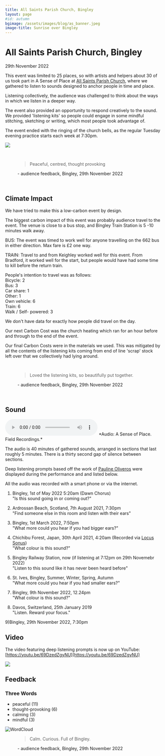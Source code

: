 ```yaml
---
title: All Saints Parish Church, Bingley
layout: page
#id: autumn
bgimage: /assets/images/blog/as_banner.jpeg
image-title: Sunrise over Bingley
---
```

# All Saints Parish Church, Bingley


<div class="row past-event" >
<div class="col-lg-6 col-md-6 col-sm-12" markdown="1"> 
29th November 2022

This event was limited to 25 places, so with artists and helpers about 30 of us took part in A Sense of Place at [All Saints Parish Church](https://www.allsaintsbingley.org.uk/), where we gathered to listen to sounds designed to anchor people in time and place. 

Listening collectively, the audience was challenged to think about the ways in which we listen in a deeper way.

The event also provided an opportunity to respond creatively to the sound. We provided 'listening kits' so people could engage in some mindful stitching, sketching or writing, which most people took advantage of.

The event ended with the ringing of the church bells, as the regular Tuesday evening practice starts each week at 7:30pm. 
</div>
<div class="col-lg-6 col-md-6 col-sm-12">
<p><img src="{{ site_url}}/assets/images/blog/ASOP_bingley.jpg"/></p>
</div>
</div>



<br/>
<figure>
    <blockquote >
        <p><i class="fa-solid fa-quote-left fa-pull-left" aria-hidden="true"></i>Peaceful, centred, thought provoking<i class="fa-solid fa-quote-right fa-pull-right" aria-hidden="true"></i></p>
    </blockquote>
    <figcaption> - audience feedback, Bingley, 29th November 2022</figcaption>
</figure>
<br/> 

## Climate Impact

We have tried to make this a low-carbon event by design.

The biggest carbon impact of this event was probably audience travel to the event. The venue is close to a bus stop, and Bingley Train Station is 5 -10 minutes walk away.

BUS: The event was timed to work well for anyone travelling on the 662 bus in either direction. Max fare is £2 one way.

TRAIN: Travel to and from Keighley worked well for this event. From Bradford, it worked well for the start, but people would have had some time to kill before the return train.

People's intention to travel was as follows:<br/>
Bicycle: 2<br/>
Bus: 3<br/>
Car share: 1<br/>
Other: 1<br/>
Own vehicle: 6<br/>
Train: 6<br/>
Walk / Self- powered: 3<br/>

We don't have data for exactly how people did travel on the day.

Our next Carbon Cost was the church heating which ran for an hour before and through to the end of the event.

Our final Carbon Costs were in the materials we used. This was mitigated by all the contents of the listening kits coming from end of line 'scrap' stock left over that we collectively had lying around.

<br/>
<figure>
    <blockquote >
        <p><i class="fa-solid fa-quote-left fa-pull-left" aria-hidden="true"></i>Loved the listening kits, so beautifully put together.<i class="fa-solid fa-quote-right fa-pull-right" aria-hidden="true"></i></p>
    </blockquote>
    <figcaption> - audience feedback, Bingley, 29th November 2022</figcaption>
</figure>
<br/>

<!--### Map of where people came from

Notes: One marker from near Chorley is not shown. Map is a mixture of postcodes taken on the day and in pre-registration

<img src="{{ site.baseurl}}/assets/images" alt="map of attendees" />-->

## Sound

<audio controls>
    <source src="https://media.githubusercontent.com/media/caprenter/asenseofplace/main/assets/audio/AllSaints_ASenseOfPlace_2022-11-29_final.ogg" type="audio/ogg">
    <source src="https://media.githubusercontent.com/media/caprenter/asenseofplace/main/assets/audio/AllSaints_ASenseOfPlace_2022-11-29_final.mp3" type="audio/mpeg">
Your browser does not support the audio element.
</audio>
*Audio: A Sense of Place. Field Recordings.*

The audio is 40 minutes of gathered sounds, arranged in sections that last roughly 5 minutes. There is a thirty second gap of silence between sections.

Deep listening prompts based off the work of [Pauline Oliveros]( https://en.wikipedia.org/wiki/Pauline_Oliveros) were displayed during the performance and and listed below.

All the audio was recorded with a smart phone or via the internet.

1) Bingley, 1st of May 2022 5:20am (Dawn Chorus)<br/>
"Is this sound going in or coming out?"

2) Ardrossan Beach, Scotland, 7th August 2021, 7:30pm<br/>
"Find someone else in this room and listen with their ears"

3) Bingley, 1st March 2022, 7:50pm<br/>
"What more could you hear if you had bigger ears?"

4) Chichibu Forest, Japan, 30th April 2021, 4:20am (Recorded via [Locus Sonus](http://locusonus.org/soundmap/051/))<br/>
"What colour is this sound?"

5) Bingley Railway Station, now (if listening at 7:12pm on 29th Novemebr 2022)<br/>
"Listen to this sound like it has never been heard before"

6) St. Ives, Bingley, Summer, Winter, Spring, Autumn<br/>
"What more could you hear if you had smaller ears?"

7) Bingley, 9th November 2022, 12.24pm<br/>
"What colour is this sound?"

8) Davos, Switzerland, 25th January 2019<br/>
"Listen. Reward your focus."

9)Bingley, 29th November 2022, 7:30pm 

## Video

The video featuring deep listening prompts is now up on YouTube: [https://youtu.be/69DzedZgyNU](https://youtu.be/69DzedZgyNU)

<p><a href="https://youtu.be/69DzedZgyNU"><img src="{{ site_url}}/assets/images/allsaints/video.jpg"/></a></p>

## Feedback

### Three Words

* peaceful (11)
* thought-provoking (6)
* calming (3)
* mindful (3)

<img src="{{ site.baseurl}}/assets/images/allsaints/wordcloud.jpg" alt="WordCloud" />

<br/>
<figure>
    <blockquote >
        <p><i class="fa-solid fa-quote-left fa-pull-left" aria-hidden="true"></i>Calm. Curious. Full of Bingley.<i class="fa-solid fa-quote-right fa-pull-right" aria-hidden="true"></i></p>
    </blockquote>
    <figcaption> - audience feedback, Bingley, 29th November 2022</figcaption>
</figure>
<br/>

<!-- Gallery -->
<!--<div class="row">
  <div class="col-lg-4 col-md-12 mb-4 mb-lg-0">
    <img
      src="{{ site.baseurl}}/assets/images/ASOP_AltarRock_Sept2022_5.jpg"
      class="w-100 shadow-1-strong rounded mb-4"
      alt="Boat on Calm Water"
    />

    <img
      src="{{ site.baseurl}}/assets/images/ASOP_AltarRock_Sept2022_2.jpg"
      class="w-100 shadow-1-strong rounded mb-4"
      alt="Wintry Mountain Landscape"
    />

    <img
      src="{{ site.baseurl}}/assets/images/ASOP_AltarRock_Sept2022_1.jpg"
      class="w-100 shadow-1-strong rounded mb-4"
      alt="Waves at Sea"
    />
  </div>

  <div class="col-lg-4 mb-4 mb-lg-0">
    <img
      src="{{ site.baseurl}}/assets/images/ASOP_AltarRock_Sept2022_12.jpg"
      class="w-100 shadow-1-strong rounded mb-4"
      alt="Mountains in the Clouds"
    />

    <img
      src="{{ site.baseurl}}/assets/images/ASOP_AltarRock_Sept2022_9.jpg"
      class="w-100 shadow-1-strong rounded mb-4"
      alt="Boat on Calm Water"
    />

    <img
      src="{{ site.baseurl}}/assets/images/ASOP_AltarRock_Sept2022_6.jpg"
      class="w-100 shadow-1-strong rounded mb-4"
      alt="Yosemite National Park"
    />
  </div>

  <div class="col-lg-4 mb-4 mb-lg-0">
    <img
      src="{{ site.baseurl}}/assets/images/ASOP_AltarRock_Sept2022_14.jpg"
      class="w-100 shadow-1-strong rounded mb-4"
      alt="Waves at Sea"
    />

    <img
      src="{{ site.baseurl}}/assets/images/ASOP_AltarRock_Sept2022_15.jpg"
      class="w-100 shadow-1-strong rounded mb-4"
      alt="Yosemite National Park"
    />
    
    <img
      src="{{ site.baseurl}}/assets/images/ASOP_AltarRock_Sept2022_4.jpg"
      class="w-100 shadow-1-strong rounded mb-4"
      alt ="Yosemite National Park"
    />
  </div> 
</div>--> 
<!-- Gallery -->